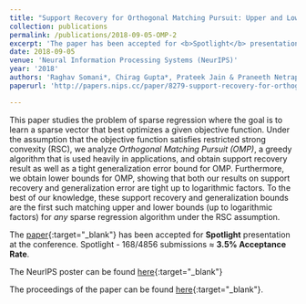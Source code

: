 ```yaml
---
title: "Support Recovery for Orthogonal Matching Pursuit: Upper and Lower bounds"
collection: publications
permalink: /publications/2018-09-05-OMP-2
excerpt: 'The paper has been accepted for <b>Spotlight</b> presentation (168/4856 submissions <span style="color:red">≈ 3.5% Acceptance Rate</span>).'
date: 2018-09-05
venue: 'Neural Information Processing Systems (NeurIPS)'
year: '2018'
authors: 'Raghav Somani*, Chirag Gupta*, Prateek Jain & Praneeth Netrapalli'
paperurl: 'http://papers.nips.cc/paper/8279-support-recovery-for-orthogonal-matching-pursuit-upper-and-lower-bounds'

---
```

This paper studies the problem of sparse regression where the goal is to learn a sparse vector that best optimizes a given objective function. Under the assumption that the objective function satisfies restricted strong convexity (RSC), we analyze *Orthogonal Matching Pursuit (OMP)*, a greedy algorithm that is used heavily in applications, and obtain support recovery result as well as a tight generalization error bound for OMP. Furthermore, we obtain lower bounds for OMP, showing that both our results on support recovery and generalization error are tight up to logarithmic factors. To the best of our knowledge, these support recovery and generalization bounds are the first such matching upper and lower bounds (up to logarithmic factors) for *any* sparse regression algorithm under the RSC assumption.

The [paper](https://nips.cc/Conferences/2018/Schedule?showEvent=12746){:target="_blank"} has been accepted for **Spotlight** presentation at the conference. Spotlight - 168/4856 submissions ≈ **3.5% Acceptance Rate**.

The NeurIPS poster can be found [here](files/NeurIPS_2018_poster_OMP.pdf){:target="_blank"}

The proceedings of the paper can be found [here](http://papers.nips.cc/paper/8279-support-recovery-for-orthogonal-matching-pursuit-upper-and-lower-bounds){:target="_blank"}.